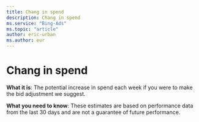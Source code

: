 ```yaml
---
title: Chang in spend
description: Chang in spend
ms.service: "Bing-Ads"
ms.topic: "article"
author: eric-urban
ms.author: eur
---
```


# Chang in spend

**What it is**: The potential increase in spend each week if you were to make the bid adjustment we suggest.

**What you need to know**: These estimates are based on performance data from the last 30 days and are not a guarantee of future performance.


